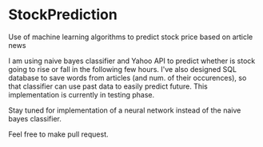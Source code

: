 # StockPrediction
Use of machine learning algorithms to predict stock price based on article news

I am using naive bayes classifier and Yahoo API to predict whether is stock going to rise or fall in the following few hours. I've also designed SQL database to save words from articles (and num. of their occurences), so that classifier can use past data to easily predict future. This implementation is currently in testing phase.

Stay tuned for implementation of a neural network instead of the naive bayes classifier.

Feel free to make pull request.
